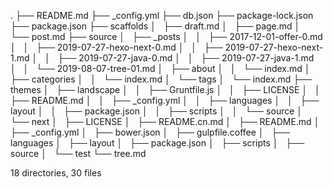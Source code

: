 .
├── README.md
├── _config.yml
├── db.json
├── package-lock.json
├── package.json
├── scaffolds
│   ├── draft.md
│   ├── page.md
│   └── post.md
├── source
│   ├── _posts
│   │   ├── 2017-12-01-offer-0.md
│   │   ├── 2019-07-27-hexo-next-0.md
│   │   ├── 2019-07-27-hexo-next-1.md
│   │   ├── 2019-07-27-java-0.md
│   │   ├── 2019-07-27-java-1.md
│   │   └── 2019-08-07-tree-01.md
│   ├── about
│   │   └── index.md
│   ├── categories
│   │   └── index.md
│   └── tags
│       └── index.md
├── themes
│   ├── landscape
│   │   ├── Gruntfile.js
│   │   ├── LICENSE
│   │   ├── README.md
│   │   ├── _config.yml
│   │   ├── languages
│   │   ├── layout
│   │   ├── package.json
│   │   ├── scripts
│   │   └── source
│   └── next
│       ├── LICENSE
│       ├── README.cn.md
│       ├── README.md
│       ├── _config.yml
│       ├── bower.json
│       ├── gulpfile.coffee
│       ├── languages
│       ├── layout
│       ├── package.json
│       ├── scripts
│       ├── source
│       └── test
└── tree.md

18 directories, 30 files
